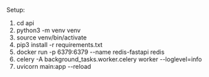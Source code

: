 Setup:
1. cd api
2. python3 -m venv venv
3. source venv/bin/activate
4. pip3 install -r requirements.txt
5. docker run -p 6379:6379 --name redis-fastapi redis
6. celery -A background_tasks.worker.celery worker --loglevel=info
7. uvicorn main:app --reload
